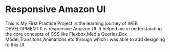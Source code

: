 # Responsive Amazon UI
This Is My First Practice Project in the learning journey of WEB DEVELOPMENT.It is responsive Amazon UI.
It helped me in understanding the core concepts of CSS like Flexbox,Media Queries,Box Model,Transitons,Animations etc through which i was able to add designing to this UI.

